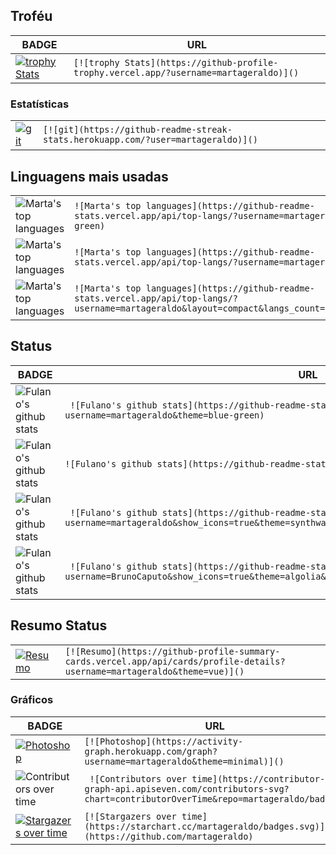 

## Troféu



| BADGE                                                        | URL                                                          |
| ------------------------------------------------------------ | ------------------------------------------------------------ |
| [![trophy Stats](https://github-profile-trophy.vercel.app/?username=martageraldo)]() | ```[![trophy Stats](https://github-profile-trophy.vercel.app/?username=martageraldo)]()```|

### Estatísticas

|                                                              |                                                              |
| ------------------------------------------------------------ | ------------------------------------------------------------ |
| [![git](https://github-readme-streak-stats.herokuapp.com/?user=martageraldo)]() | ```[![git](https://github-readme-streak-stats.herokuapp.com/?user=martageraldo)]()``` |



## Linguagens mais usadas

|                                                              |                                                              |
| ------------------------------------------------------------ | ------------------------------------------------------------ |
| ![Marta's top languages](https://github-readme-stats.vercel.app/api/top-langs/?username=martageraldo&theme=blue-green) | ```![Marta's top languages](https://github-readme-stats.vercel.app/api/top-langs/?username=martageraldo&theme=blue-green) ```|
| ![Marta's top languages](https://github-readme-stats.vercel.app/api/top-langs/?username=martageraldo) |``` ![Marta's top languages](https://github-readme-stats.vercel.app/api/top-langs/?username=martageraldo) ```|
| ![Marta's top languages](https://github-readme-stats.vercel.app/api/top-langs/?username=martageraldo&layout=compact&langs_count=7&theme=algolia) |``` ![Marta's top languages](https://github-readme-stats.vercel.app/api/top-langs/?username=martageraldo&layout=compact&langs_count=7&theme=algolia) ```|



## Status

| BADGE                                                        | URL                                                          |
| ------------------------------------------------------------ | ------------------------------------------------------------ |
| ![Fulano's github stats](https://github-readme-stats.vercel.app/api?username=martageraldo&theme=blue-green) |``` ![Fulano's github stats](https://github-readme-stats.vercel.app/api?username=martageraldo&theme=blue-green)``` |
| ![Fulano's github stats](https://github-readme-stats.vercel.app/api?username=martageraldo) | ``` ![Fulano's github stats](https://github-readme-stats.vercel.app/api?username=martageraldo) ```|
| ![Fulano's github stats](https://github-readme-stats.vercel.app/api?username=martageraldo&show_icons=true&theme=synthwave) |``` ![Fulano's github stats](https://github-readme-stats.vercel.app/api?username=martageraldo&show_icons=true&theme=synthwave)``` |
| ![Fulano's github stats](https://github-readme-stats.vercel.app/api?username=BrunoCaputo&show_icons=true&theme=algolia&include_all_commits=true&count_private=true) |``` ![Fulano's github stats](https://github-readme-stats.vercel.app/api?username=BrunoCaputo&show_icons=true&theme=algolia&include_all_commits=true&count_private=true)``` |
 
 

## Resumo Status

|                                                              |                                                              |
| ------------------------------------------------------------ | ------------------------------------------------------------ |
| [![Resumo](https://github-profile-summary-cards.vercel.app/api/cards/profile-details?username=martageraldo&theme=vue)]() | ```[![Resumo](https://github-profile-summary-cards.vercel.app/api/cards/profile-details?username=martageraldo&theme=vue)]() ```|



### Gráficos

| BADGE                                                        | URL                                                          |
| ------------------------------------------------------------ | ------------------------------------------------------------ |
| [![Photoshop](https://activity-graph.herokuapp.com/graph?username=martageraldo&theme=minimal)]() | ```[![Photoshop](https://activity-graph.herokuapp.com/graph?username=martageraldo&theme=minimal)]()``` |
| ![Contributors over time](https://contributor-graph-api.apiseven.com/contributors-svg?chart=contributorOverTime&repo=martageraldo/badges) | ``` ![Contributors over time](https://contributor-graph-api.apiseven.com/contributors-svg?chart=contributorOverTime&repo=martageraldo/badges)``` |
| [![Stargazers over time](https://starchart.cc/martageraldo/badges.svg)](https://github.com/martageraldo) |``` [![Stargazers over time](https://starchart.cc/martageraldo/badges.svg)](https://github.com/martageraldo) ```              |
 
 
 



  




